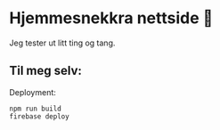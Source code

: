 # Hjemmesnekkra nettside 🌸

Jeg tester ut litt ting og tang.

## Til meg selv:

Deployment:

```
npm run build
firebase deploy
```
